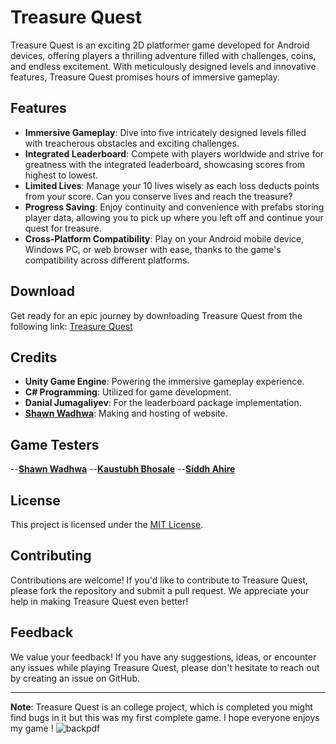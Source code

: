 # Treasure Quest

Treasure Quest is an exciting 2D platformer game developed for Android devices, offering players a thrilling adventure filled with challenges, coins, and endless excitement. With meticulously designed levels and innovative features, Treasure Quest promises hours of immersive gameplay.

## Features

- **Immersive Gameplay**: Dive into five intricately designed levels filled with treacherous obstacles and exciting challenges.
- **Integrated Leaderboard**: Compete with players worldwide and strive for greatness with the integrated leaderboard, showcasing scores from highest to lowest.
- **Limited Lives**: Manage your 10 lives wisely as each loss deducts points from your score. Can you conserve lives and reach the treasure?
- **Progress Saving**: Enjoy continuity and convenience with prefabs storing player data, allowing you to pick up where you left off and continue your quest for treasure.
- **Cross-Platform Compatibility**: Play on your Android mobile device, Windows PC, or web browser with ease, thanks to the game's compatibility across different platforms.

## Download

Get ready for an epic journey by downloading Treasure Quest from the following link: [Treasure Quest](https://treasurequest.vercel.app/)

## Credits

- **Unity Game Engine**: Powering the immersive gameplay experience.
- **C# Programming**: Utilized for game development.
- **Danial Jumagaliyev**: For the leaderboard package implementation.
- **[Shawn Wadhwa](https://github.com/ceasonal)**: Making and hosting of website.

## Game Testers
--**[Shawn Wadhwa](https://github.com/ceasonal)**
--**[Kaustubh Bhosale](https://github.com/Sipher2003)**
--**[Siddh Ahire](https://github.com/siddh0)**


## License

This project is licensed under the [MIT License](LICENSE).

## Contributing

Contributions are welcome! If you'd like to contribute to Treasure Quest, please fork the repository and submit a pull request. We appreciate your help in making Treasure Quest even better!

## Feedback

We value your feedback! If you have any suggestions, ideas, or encounter any issues while playing Treasure Quest, please don't hesitate to reach out by creating an issue on GitHub.

---

**Note**: Treasure Quest is an college project, which is completed you might find bugs in it but this was my first complete game. I hope everyone enjoys my game !
![backpdf](https://github.com/Nnknoob/TreasureQuest/assets/95896935/cceb2c36-f64e-4e9c-a539-13168d241b73)


